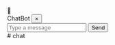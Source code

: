 <!DOCTYPE html>
<html lang="en">
  <head>
    <meta charset="UTF-8" />
    <meta name="viewport" content="width=device-width, initial-scale=1.0" />
    <title>ChatBot</title>
    <link rel="stylesheet" href="styles.css" />
  </head>
  <body>
    <div id="chatbot-icon">💬</div>
    <div id="chatbot-container" class="hidden">
      <div id="chatbot-header">
        <span>ChatBot</span>
        <button id="close-btn">&times;</button>
      </div>
      <div id="chatbot-body">
        <div id="chatbot-messages"></div>
      </div>
      <div id="chatbot-input-container">
        <input type="text" id="chatbot-input" placeholder="Type a message" />
        <button id="send-btn">Send</button>
      </div>
    </div>
    <script src="/script.js"></script>
  </body>
</html># chat

